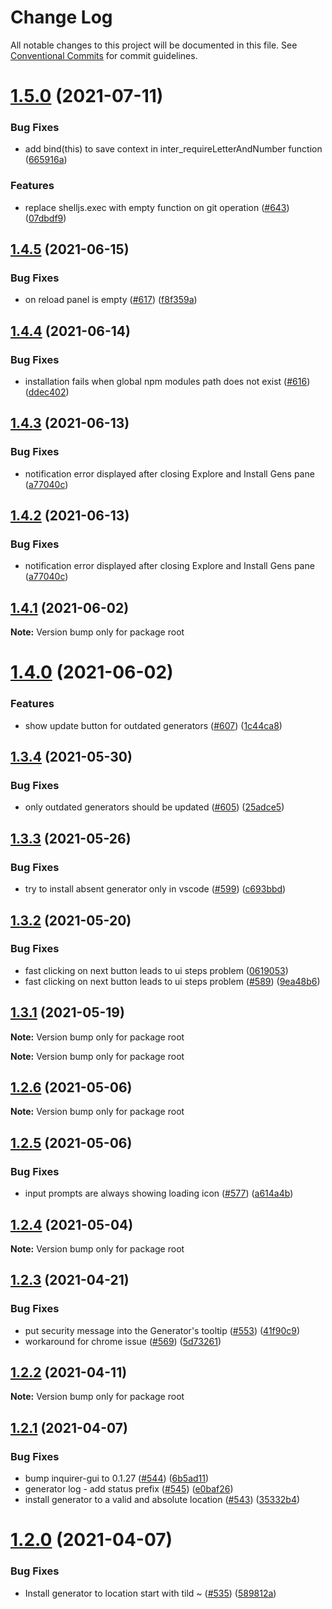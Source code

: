 # Change Log

All notable changes to this project will be documented in this file.
See [Conventional Commits](https://conventionalcommits.org) for commit guidelines.

# [1.5.0](https://github.com/SAP/yeoman-ui/compare/v1.4.5...v1.5.0) (2021-07-11)

### Bug Fixes

- add bind(this) to save context in inter_requireLetterAndNumber function ([665916a](https://github.com/SAP/yeoman-ui/commit/665916af2c21561953c52fdbc3267fb1ccf4592c))

### Features

- replace shelljs.exec with empty function on git operation ([#643](https://github.com/SAP/yeoman-ui/issues/643)) ([07dbdf9](https://github.com/SAP/yeoman-ui/commit/07dbdf98cb3e73451f56be21734a047e467b2700))

## [1.4.5](https://github.com/SAP/yeoman-ui/compare/v1.4.4...v1.4.5) (2021-06-15)

### Bug Fixes

- on reload panel is empty ([#617](https://github.com/SAP/yeoman-ui/issues/617)) ([f8f359a](https://github.com/SAP/yeoman-ui/commit/f8f359a6b41de0308a10b9efdd1e1594bbdb1705))

## [1.4.4](https://github.com/SAP/yeoman-ui/compare/v1.4.3...v1.4.4) (2021-06-14)

### Bug Fixes

- installation fails when global npm modules path does not exist ([#616](https://github.com/SAP/yeoman-ui/issues/616)) ([ddec402](https://github.com/SAP/yeoman-ui/commit/ddec4021875f42c3dd0acd2934878b6188ecaa9a))

## [1.4.3](https://github.com/SAP/yeoman-ui/compare/v1.4.1...v1.4.3) (2021-06-13)

### Bug Fixes

- notification error displayed after closing Explore and Install Gens pane ([a77040c](https://github.com/SAP/yeoman-ui/commit/a77040ccb9834329b60d63654f3d92526c7e0615))

## [1.4.2](https://github.com/SAP/yeoman-ui/compare/v1.4.1...v1.4.2) (2021-06-13)

### Bug Fixes

- notification error displayed after closing Explore and Install Gens pane ([a77040c](https://github.com/SAP/yeoman-ui/commit/a77040ccb9834329b60d63654f3d92526c7e0615))

## [1.4.1](https://github.com/SAP/yeoman-ui/compare/v1.4.0...v1.4.1) (2021-06-02)

**Note:** Version bump only for package root

# [1.4.0](https://github.com/SAP/yeoman-ui/compare/v1.3.4...v1.4.0) (2021-06-02)

### Features

- show update button for outdated generators ([#607](https://github.com/SAP/yeoman-ui/issues/607)) ([1c44ca8](https://github.com/SAP/yeoman-ui/commit/1c44ca837f6b4e590099ba45ffa6aaf55036fcf6))

## [1.3.4](https://github.com/SAP/yeoman-ui/compare/v1.3.3...v1.3.4) (2021-05-30)

### Bug Fixes

- only outdated generators should be updated ([#605](https://github.com/SAP/yeoman-ui/issues/605)) ([25adce5](https://github.com/SAP/yeoman-ui/commit/25adce508c654ac760ee6cd5d75a582919894bfb))

## [1.3.3](https://github.com/SAP/yeoman-ui/compare/v1.3.2...v1.3.3) (2021-05-26)

### Bug Fixes

- try to install absent generator only in vscode ([#599](https://github.com/SAP/yeoman-ui/issues/599)) ([c693bbd](https://github.com/SAP/yeoman-ui/commit/c693bbd885ccddd3fa8b1a555eea2a83c31587c9))

## [1.3.2](https://github.com/SAP/yeoman-ui/compare/v1.3.1...v1.3.2) (2021-05-20)

### Bug Fixes

- fast clicking on next button leads to ui steps problem ([0619053](https://github.com/SAP/yeoman-ui/commit/0619053babbefab6c6b335f9681242edebc1e9ce))
- fast clicking on next button leads to ui steps problem ([#589](https://github.com/SAP/yeoman-ui/issues/589)) ([9ea48b6](https://github.com/SAP/yeoman-ui/commit/9ea48b6251208c756b5fc471dde6278230581187))

## [1.3.1](https://github.com/SAP/yeoman-ui/compare/v1.3.0...v1.3.1) (2021-05-19)

**Note:** Version bump only for package root

**Note:** Version bump only for package root

## [1.2.6](https://github.com/SAP/yeoman-ui/compare/v1.2.5...v1.2.6) (2021-05-06)

**Note:** Version bump only for package root

## [1.2.5](https://github.com/SAP/yeoman-ui/compare/v1.2.4...v1.2.5) (2021-05-06)

### Bug Fixes

- input prompts are always showing loading icon ([#577](https://github.com/SAP/yeoman-ui/issues/577)) ([a614a4b](https://github.com/SAP/yeoman-ui/commit/a614a4b5b47b073e999b6eccabcb6db49c6e9c76))

## [1.2.4](https://github.com/SAP/yeoman-ui/compare/v1.2.3...v1.2.4) (2021-05-04)

**Note:** Version bump only for package root

## [1.2.3](https://github.com/SAP/yeoman-ui/compare/v1.2.2...v1.2.3) (2021-04-21)

### Bug Fixes

- put security message into the Generator's tooltip ([#553](https://github.com/SAP/yeoman-ui/issues/553)) ([41f90c9](https://github.com/SAP/yeoman-ui/commit/41f90c9c8cd339d06e2d9550bf4d0b3803e68e11))
- workaround for chrome issue ([#569](https://github.com/SAP/yeoman-ui/issues/569)) ([5d73261](https://github.com/SAP/yeoman-ui/commit/5d73261279ac63b1b97a3f5ad394d0ebe7227851))

## [1.2.2](https://github.com/SAP/yeoman-ui/compare/v1.2.1...v1.2.2) (2021-04-11)

**Note:** Version bump only for package root

## [1.2.1](https://github.com/SAP/yeoman-ui/compare/v1.2.0...v1.2.1) (2021-04-07)

### Bug Fixes

- bump inquirer-gui to 0.1.27 ([#544](https://github.com/SAP/yeoman-ui/issues/544)) ([6b5ad11](https://github.com/SAP/yeoman-ui/commit/6b5ad11b607ab22f5365f2df12aafc3a2f89f53f))
- generator log - add status prefix ([#545](https://github.com/SAP/yeoman-ui/issues/545)) ([e0baf26](https://github.com/SAP/yeoman-ui/commit/e0baf261a04f15f4bd3cae9d7a06547800f68c48))
- install generator to a valid and absolute location ([#543](https://github.com/SAP/yeoman-ui/issues/543)) ([35332b4](https://github.com/SAP/yeoman-ui/commit/35332b472a7eeec3b03f0d5193cef4f5d68165e3))

# [1.2.0](https://github.com/SAP/yeoman-ui/compare/v1.1.60...v1.2.0) (2021-04-07)

### Bug Fixes

- Install generator to location start with tild ~ ([#535](https://github.com/SAP/yeoman-ui/issues/535)) ([589812a](https://github.com/SAP/yeoman-ui/commit/589812a05bbd3316fbfb8748f4b43c646bc8c524))
